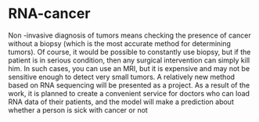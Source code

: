 # RNA-cancer

Non -invasive diagnosis of tumors means checking the presence of cancer without a biopsy (which is the most accurate method for determining tumors). Of course, it would be possible to constantly use biopsy, but if the patient is in serious condition, then any surgical intervention can simply kill him. In such cases, you can use an MRI, but it is expensive and may not be sensitive enough to detect very small tumors. A relatively new method based on RNA sequencing will be presented as a project. As a result of the work, it is planned to create a convenient service for doctors who can load RNA data of their patients, and the model will make a prediction about whether a person is sick with cancer or not
